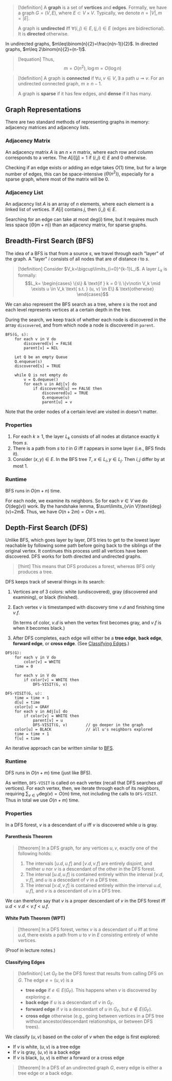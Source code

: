 >[!definition]
>A **graph** is a set of **vertices** and **edges**. Formally, we have a graph $G=(V, E)$, where $E\subset V \times V$. Typically, we denote $n=|V|, m=|E|$.
>
>A graph is **undirected** iff $\forall (i, j) \in E, (j, i) \in E$ (edges are bidirectional). It is **directed** otherwise.

In undirected graphs, $m\leq\binom{n}{2}=\frac{n(n-1)}{2}$. In directed graphs, $m\leq 2\binom{n}{2}=(n-1)$. 

>[!equation]
>Thus, $$m=O(n^2), \log m = O(\log n)$$

>[!definition]
>A graph is **connected** if $\forall u, v\in V, \exists \text{ a path } u\rightsquigarrow v$. For an undirected connected graph, $m\geq n-1$. 
>
>A graph is **sparse** if it has few edges, and **dense** if it has many.

## Graph Representations

There are two standard methods of representing graphs in memory: adjacency matrices and adjacency lists.

### Adjacency Matrix

An adjacency matrix $A$ is an $n \times n$ matrix, where each row and column corresponds to a vertex. The $A[i][j]=1$ if $(i, j) \in E$ and $0$ otherwise. 

Checking if an edge exists or adding an edge takes $O(1)$ time, but for a large number of edges, this can be space-intensive ($\Theta(n^2)$), especially for a sparse graph, where most of the matrix will be 0.

### Adjacency List

An adjacency list $A$ is an array of $n$ elements, where each element is a linked list of vertices. If $A[i]$ contains $j$, then $(i, j) \in E$. 

Searching for an edge can take at most $\text{deg}(i)$ time, but it requires much less space ($\Theta(m+n)$) than an adjacency matrix, for sparse graphs. 

## Breadth-First Search (BFS)

The idea of a BFS is that from a source $s$, we travel through each "layer" of the graph. A "layer" $i$ consists of all nodes that are of distance $i$ to $s$. 

>[!definition]
>Consider $V_k=\bigcup\limits_{i=0}^{k-1}L_i$. A layer $L_k$ is formally:
>$$L_k=
\begin{cases}
\{s\} & \text{if } k = 0 \\
\{v\notin V_k \mid \exists u \in V_k \text{ s.t. } (u, v) \in E\} & \text{otherwise}
\end{cases}$$

We can also represent the BFS search as a tree, where $s$ is the root and each level represents vertices at a certain depth in the tree. 

During the search, we keep track of whether each node is discovered in the array `discovered`, and from which node a node is discovered in `parent`.

```
BFS(G, s):
	for each v in V do
		discovered[v] = FALSE
		parent[v] = NIL

	Let Q be an empty Queue
	Q.enqueue(s)
	discovered[s] = TRUE

	while Q is not empty do
		v = Q.dequeue()
		for each u in Adj[v] do
			if discovered[u] == FALSE then
				discovered[u] = TRUE
				Q.enqueue(u)
				parent[u] = v
```

Note that the order nodes of a certain level are visited in doesn't matter.

### Properties
1. For each $k\geq 1$, the layer $L_k$ consists of all nodes at distance exactly $k$ from $s$.
2. There is a path from $s$ to $t$ in $G$ iff $t$ appears in some layer (i.e., BFS finds it).
3. Consider $(x, y)\in E$. In the BFS tree $T$, $x\in L_i, y\in L_j$. Then $i, j$ differ by at most 1.

### Runtime

BFS runs in $O(m+n)$ time.

For each node, we examine its neighbors. So for each $v\in V$ we do $O(\text{deg}(v))$ work. By the handshake lemma, $\sum\limits_{v\in V}\text{deg}(v)=2m$. Thus, we have $O(n+2m)=O(n+m)$.

## Depth-First Search (DFS)

Unlike BFS, which goes layer by layer, DFS tries to get to the lowest layer reachable by following some path before going back to the siblings of the original vertex. It continues this process until all vertices have been discovered. DFS works for both directed and undirected graphs. 

>[!hint]
>This means that DFS produces a forest, whereas BFS only produces a tree.

DFS keeps track of several things in its search:
1. Vertices are of 3 colors: white (undiscovered), gray (discovered and examining), or black (finished).
2. Each vertex $v$ is timestamped with discovery time $v.d$ and finishing time $v.f$. 

	(In terms of color, $v.d$ is when the vertex first becomes gray, and $v.f$ is when it becomes black.)
3. After DFS completes, each edge will either be a **tree edge**, **back edge**, **forward edge**, or **cross edge**. (See [Classifying Edges](Graph%20Traversals.md#Depth-First%20Search%20(DFS)#Properties#Classifying%20Edges).)

```
DFS(G):
	for each v in V do
		color[v] = WHITE
	time = 0

	for each v in V do
		if color[v] = WHITE then
			DFS-VISIT(G, v)

DFS-VISIT(G, u):
	time = time + 1
	d[u] = time
	color[u] = GRAY
	for each v in Adj[u] do 
		if color[v] = WHITE then
			parent[v] = u
			DFS-VISIT(G, v)        // go deeper in the graph
	color[u] = BLACK               // all u's neighbors explored
	time = time + 1
	f[u] = time
```

An iterative approach can be written similar to [BFS](Graph%20Traversals.md#Breadth-First%20Search%20(BFS)). 

### Runtime

DFS runs in $O(n+m)$ time (just like BFS).

As written, `DFS-VISIT` is called on each vertex (recall that DFS searches *all* vertices). For each vertex, then, we iterate through each of its neighbors, requiring $\sum_{v\in V}\text{deg}(v)=O(m)$ time, not including the calls to `DFS-VISIT`. Thus in total we use $O(n+m)$ time.

### Properties

In a DFS forest, $v$ is a descendant of $u$ iff $v$ is discovered while $u$ is gray. 

#### Parenthesis Theorem

>[!theorem] 
>In a DFS graph, for any vertices $u, v$, exactly one of the following holds:
>1. The intervals $[u.d, u.f]$ and $[v.d, v.f]$ are entirely disjoint, and neither $u$ nor $v$ is a descendant of the other in the DFS forest.
>2. The interval $[u.d, u.f]$ is contained entirely within the interval $[v.d, v.f]$, and $u$ is a descedant of $v$ in a DFS tree.
>3. The interval $[v.d, v.f]$ is contained entirely within the interval $u.d, u.f]$, and $v$ is a descendant of $u$ in a DFS tree.

We can therefore say that $v$ is a proper descendant of $v$ in the DFS forest iff $u.d<v.d<v.f<u.f$. 

#### White Path Theorem (WPT)

>[!theorem]
>In a DFS forest, vertex $v$ is a descendant of $u$ iff at time $u.d$, there exists a path from $u$ to $v$ in $E$ consisting entirely of white vertices.

(Proof in lecture notes.)

#### Classifying Edges

>[!definition]
>Let $G_F$ be the DFS forest that results from calling DFS on $G$. The edge $e=(u, v)$ is a
>- **tree edge** if $e\in E(G_F)$. This happens when $v$ is discovered by exploring  $e$.
>- **back edge** if $u$ is a descendant of $v$ in $G_F$.
>- **forward edge** if $v$ is a descendant of $u$ in $G_F$, but $e\notin E(G_F)$.
>- **cross edge** otherwise (e.g., going between vertices in a DFS tree without ancestor/descendant relationships, or between DFS trees).

We classify $(u, v)$ based on the color of $v$ when the edge is first explored:
- If $v$ is white, $(u, v)$ is a tree edge
- If $v$ is gray, $(u, v)$ is a back edge
- If $v$ is black, $(u, v)$ is either a forward or a cross edge

>[!theorem]
>In a DFS of an undirected graph $G$, every edge is either a tree edge or a back edge.
